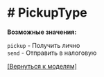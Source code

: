 # # PickupType



**Возможные значения:**  

`pickup` - Получить лично  
`send` - Отправить в налоговую  

[[Вернуться к моделям]](../../API.md#модели)

